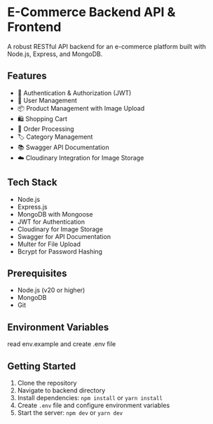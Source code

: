 # E-Commerce Backend API & Frontend

A robust RESTful API backend for an e-commerce platform built with Node.js, Express, and MongoDB.

## Features

- 🔐 Authentication & Authorization (JWT)
- 👤 User Management
- 📦 Product Management with Image Upload
- 🛍️ Shopping Cart
- 📝 Order Processing
- 🏷️ Category Management
- 📚 Swagger API Documentation
- ☁️ Cloudinary Integration for Image Storage

## Tech Stack

- Node.js
- Express.js
- MongoDB with Mongoose
- JWT for Authentication
- Cloudinary for Image Storage
- Swagger for API Documentation
- Multer for File Upload
- Bcrypt for Password Hashing

## Prerequisites

- Node.js (v20 or higher)
- MongoDB
- Git

## Environment Variables

read env.example and create .env file

## Getting Started

1. Clone the repository
2. Navigate to backend directory
3. Install dependencies: `npm install` or `yarn install`
4. Create `.env` file and configure environment variables
5. Start the server: `npm dev` or `yarn dev`
